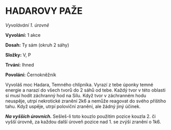 # HADAROVY PAŽE

*Vyvolávání 1. úrovně*

**Vyvolání:** 1 akce

**Dosah:** Ty sám (okruh 2 sáhy)

**Složky:** V, P

**Trvání:** Ihned

**Povolání:** Černokněžník

Vyvoláš moc Hadara, Temného chlípníka. Vyrazí z tebe úponky temné energie a narazí do všech tvorů do 2 sáhů od tebe. Každý tvor v této oblasti si musí hodit záchranný hod na Sílu. Když tvor v záchranném hodu neuspěje, utrpí nekrotické zranění 2k6 a nemůže reagovat do svého příštího tahu. Když uspěje, utrpí poloviční zranění, ale žádný jiný účinek.

***Na vyšších úrovních.*** Sešleš-li toto kouzlo použitím pozice kouzla 2. či vyšší úrovně, za každou další úroveň pozice nad 1. se zvýší zranění o 1k6.